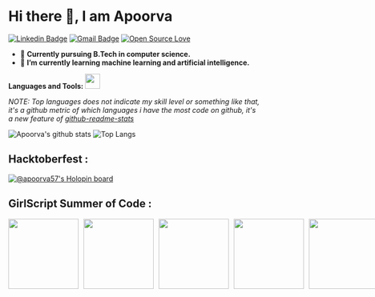 # Hi there 👋, I am Apoorva

[![Linkedin Badge](https://img.shields.io/badge/-apoorvasingh-blue?style=flat-square&logo=Linkedin&logoColor=white&link=https://www.linkedin.com/in/apoorva-singh57/)](https://www.linkedin.com/in/apoorva-singh57/)
[![Gmail Badge](https://img.shields.io/badge/-apoorvas2075@gmail.com-c14438?style=flat-square&logo=Gmail&logoColor=white&link=mailto:apoorvas2075@gmail.com)](mailto:apoorvas2075@gmail.com)
[![Open Source Love](https://badges.frapsoft.com/os/v1/open-source.svg?v=103)](https://github.com/apoorva57) 

- 🔭 **Currently pursuing B.Tech in computer science.**
- 🌱 **I’m currently learning machine learning and artificial intelligence.**

**Languages and Tools:**
<img height="30" src="https://skillicons.dev/icons?i=python,cpp,java,mysql,html,css,git,js,tensorflow,kotlin,dart,flutter,androidstudio,firebase,figma">

*NOTE: Top languages does not indicate my skill level or something like that, it's a github metric of which languages i have the most code on github, it's a new feature of [github-readme-stats](https://github.com/apoorva57/github-readme-stats)*

![Apoorva's github stats](https://github-readme-stats.vercel.app/api?username=apoorva57&show_icons=true) ![Top Langs](https://github-readme-stats.vercel.app/api/top-langs/?username=apoorva57&layout=compact)

## Hacktoberfest :
[![@apoorva57's Holopin board](https://holopin.me/apoorva57)](https://holopin.io/@apoorva57)

## GirlScript Summer of Code :
<div style='display:flex; align-items:center; gap: 10px;'>
<img src="https://raw.githubusercontent.com/GSSoC24/Postman-Challenge/main/docs/assets/Postman%20White.png" width="140px" height="140px" />
  <img src="https://raw.githubusercontent.com/GSSoC24/Postman-Challenge/main/docs/assets/1.png" width="140px" height="140px" />
  <img src="https://raw.githubusercontent.com/GSSoC24/Postman-Challenge/main/docs/assets/2.png" width="140px" height="140px" />
  <img src="https://raw.githubusercontent.com/GSSoC24/Postman-Challenge/main/docs/assets/3.png" width="140px" height="140px" />
  <img src="https://raw.githubusercontent.com/GSSoC24/Postman-Challenge/main/docs/assets/4.png" width="140px" height="140px" />
  <img src="https://raw.githubusercontent.com/GSSoC24/Postman-Challenge/main/docs/assets/5.png" width="140px" height="140px" />
</div>
